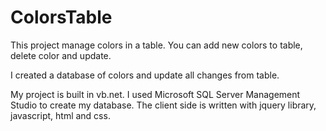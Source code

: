 # ColorsTable

This project manage colors in a table. You can add new colors to table, delete color and update.

I created a database of colors and update all changes from table.

My project is built in vb.net. I used Microsoft SQL Server Management Studio to create my database. The client side is written with jquery library, javascript, html and css.  
